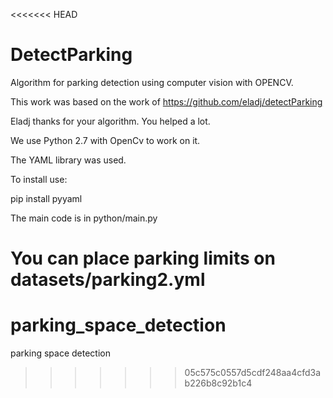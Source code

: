 <<<<<<< HEAD
# DetectParking

Algorithm for parking detection using computer vision with OPENCV.

This work was based on the work of https://github.com/eladj/detectParking 


Eladj thanks for your algorithm. You helped a lot.

We use Python 2.7 with OpenCv to work on it.

The YAML library was used.

To install use: 

pip install pyyaml

The main code is in python/main.py

You can place parking limits on datasets/parking2.yml
=======
# parking_space_detection
parking space detection
>>>>>>> 05c575c0557d5cdf248aa4cfd3ab226b8c92b1c4
